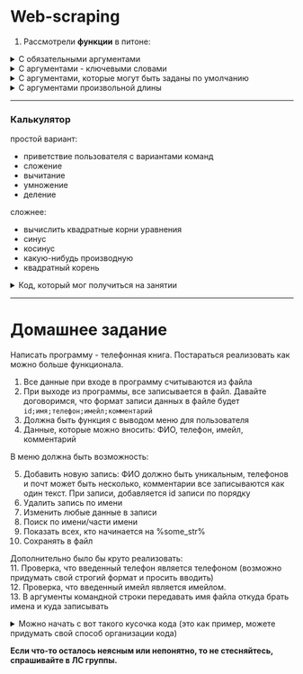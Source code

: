 # Web-scraping

1) Рассмотрели **функции** в питоне:
<details> <summary>С обязательными аргументами </summary>

```python
# Функция, которая принмает 2 аргумента
def foo(name, age):
  print('Hi %s, I know you are %d years old %)' % (name, age))
  

user_name = input('Enter your name: ')
user_age = input('Enter your age: ')

# Именно 2 аргумента мы и должны передать, иначе будет ошибка
foo(user_name, user_age)
```

Функции без аргументов относятся к этому типу, просто обязательных аргументов у них 0.

```python
import random

def foo():
  a = random.random()
  b = 10
  
  if a > b:
    return a
  else:
    return b
  
print(foo())
```

</details>
<details> <summary>С аргументами - ключевыми словами</summary>
Функции с ключевыми словами позволяют при вызове функции передавать параметры в произвольном порядке.

```python
# Функция, которая принмает 2 аргумента, важно заметить что сначала мы передаем Имя, а потом Возраст
def foo(name, age):
  print('Hi %s, I know you are %d years old %)' % (name, age))
  

user_name = input('Enter your name: ')

# Пишем ключевое слово - имя параметра, которое мы объявили в функции, а затем через = передаем значение
foo(age=15, name=user_name)
```
</details>

<details><summary>С аргументами, которые могут быть заданы по умолчанию</summary>
Случаются ситуации, когда в большинстве случаев параметр принимает одно значение, и лишь в некоторых совсем другое.
В этом случае очень удобно использовать аргументы, которые инициализируются в функции, когда параметр не задан.

```python
# В функции два аргумента Имя и Возраст. Возраст инициализируем значением по умолчанию.
# Важно заметить, что если в объявлении функции вы хотите использовать аргументы, которые обязательно
# должны быть переданы, и аргументы, которые проинициализированны значением по умолчанию, то сначала
# указываются аргументы, которые обязательно должны быть переданы, а далее уже со значениями по умолчанию.
def foo(name, age=15):
  print('Hi %s, I know you are %d years old %)' % (name, age))
  

user_name = input('Enter your name: ')
# Так как параметр возраст уже задан в функции, то передав только один аргумент, это не вызовет ошибки
# и переменная возраст проинициализируется значением по умолчанию - 15
foo(user_name)

# Но если нам необходимо другое значение аргумента age в функции, то просто передаем новое значение.
age = imput('Enter your age: ')
foo(name, age)
# Или
foo(name, 145)
```
</details>
<details><summary>С аргументами произвольной длины</summary>
Также бывают ситуации, когда количество аргументов, которые необходимо передать в функцию неизвестно.
Тогда аргументы произвольной длины можно передать через переменную, перед которой ставится *:

```python
# На самом деле в функцию передается кортеж из элементов
def foo(*args):
  #По кортежу мы можем итерироваться, поэтому можно все элементы вывести каждый с новый строки.
  for my_argument in args:
    print(my_argument)


# Вызвать функцию очень просто - достаточно просто передать все параметры, которые вам нужны
foo(1, 3, 4, 'Hey', list('Hello world!'))
# А можно передать просто один
foo(1)
# Или не передавать ничего, но не забывать о таком случае в функции.
foo()
```
</details>

---

### Калькулятор
простой вариант:
 - приветствие пользователя с вариантами команд
 - сложение
 - вычитание
 - умножение
 - деление
 
 сложнее:
 - вычислить квадратные корни уравнения
 - синус
 - косинус
 - какую-нибудь производную
 - квадратный корень
 
 <details> <summary>Код, который мог получиться на занятии</summary>
	
```python

def print_menu():
	print('1 - add\n2 - sub\n3 - mult\n4 - div\n5 - exit')


def get_user_action():
	action = int(input("Enter a number "))
	return action


def get_data():
	x = int(input("Enter x "))
	y = int(input("Enter y "))

	return x, y

def add(a, b):
	return a + b


def sub(a, b):
	return a - b


def mult(a, b):
	return a * b


def div(a, b):
	if b == 0:
		return None

	return a / b


print_menu()
user_action = get_user_action()

while user_action != 5:
	x, y = get_data()
	result = None

	if user_action == 1:
		result = add(x, y)
	elif user_action == 2:
		result = sub(x, y)
	elif user_action == 3:
		result = mult(x, y)
	elif user_action == 4:
		result = div(x, y)

	print(result)
	print_menu()
	user_action = get_user_action()
```

 </details>
 
 
 ---
 # Домашнее задание
 
 Написать программу - телефонная книга. 
 Постараться реализовать как можно больше функционала.
 
 1. Все данные при входе в программу считываются из файла
 2. При выходе из программы, все записывается в файл. Давайте договоримся, что формат записи данных в файле будет `id;имя;телефон;имейл;комментарий`
 3. Должна быть функция с выводом меню для пользователя
 4. Данные, которые можно вносить: ФИО, телефон, имейл, комментарий
 
 В меню должна быть возможность:  
 
 5. Добавить новую запись: ФИО должно быть уникальным, телефонов и почт может быть несколько, комментарии все записываются как один текст. При записи, добавляется id записи по порядку  
 6. Удалить запись по имени 
 7. Изменить любые данные в записи  
 8. Поиск по имени/части имени  
 9. Показать всех, кто начинается на %some_str%  
 10. Сохранять в файл  
 
 Дополнительно было бы круто реализовать:  
 11. Проверка, что введенный телефон является телефоном (возможно придумать свой строгий формат и просить вводить)  
 12. Проверка, что введенный имейл является имейлом.  
 13. В аргументы командной строки передавать имя файла откуда брать имена и куда записывать
 
 <details><summary>Можно начать с вот такого кусочка кода (это как пример, можете придумать свой способ организации кода)</summary>
 
 ```python
PERSON_PATTERN = {"name": None, "phone": None, "email": None, "comment": None}
phone_book = []

def print_menu():
	print('''
		Welcome in our pretty phone book!\n\n

		1 - add user
		2 - delete user
		3 - find user by name
		4 - change user
		5 - find user with name starts with "%Jh%"
		6 - save to file
		7 - exit 
		''')

def get_user_action():
	'''
		ну, вы знаете что делать
	'''

def fill_person(person_data):
	person = PERSON_PATTERN.copy()
	person["name"] = person_data[0]
	person["phone"] = person_data[1]
	person["email"] = person_data[2]
	person["comment"] = person_data[3]

	return person


def load_phone_book(path_to_file="phonebook.txt"):
		with open(path_to_file, 'r') as data:
			for line in data:
				person = fill_person(line.split(';')[1:])			 
				phone_book.append(person)


def add_person():
	name = input("Input new name ")
	phone = input("Input new phone ")
	email = input("Input new email ")
	comment = input("Input new comment ")

	person = fill_person([name, phone, email, comment])
	phone_book.append(person)


def find_person_by_name():
	'''
		Итерируемся по списку и сравниваем имена
	'''


def delete_person_by_name(name_of_person):
	'''
		Нужно проитерироваться по списку телефонной книги, найти человека с таким 
		же именем и удалить из списка.
	'''

# это эквивалент функции main из си. С этого участка начнется исполнение вашего кода. 
if __name__ == '__main__':

	load_phone_book()
	print_menu()

	'''
		Попробуйте сами
	'''
 ```
 
 <details><summary>Пример, как может быть записаны данные в файл</summary>
	
	```
	1;Jhon Smith;89049394;jhon.s@mail.com;cool person;
	2;Alla Wollow;958584736262;alla@mail.com;teammate
	```
 </details>
 
 </details>  
 
 
**Если что-то осталось неясным или непонятно, то не стесняйтесь, спрашивайте в ЛС группы.**
